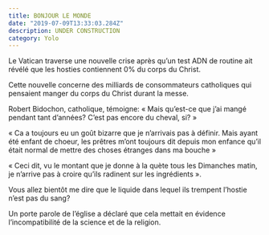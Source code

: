 ```yaml
---
title: BONJOUR LE MONDE
date: "2019-07-09T13:33:03.284Z"
description: UNDER CONSTRUCTION
category: Yolo
---
```


Le Vatican traverse une nouvelle crise après qu’un test ADN de routine ait révélé que les hosties contiennent 0% du corps du Christ.

Cette nouvelle concerne des milliards de consommateurs catholiques qui pensaient manger du corps du Christ durant la messe.

Robert Bidochon, catholique, témoigne: « Mais qu’est-ce que j’ai mangé pendant tant d’années? C’est pas encore du cheval, si? »

« Ca a toujours eu un goût bizarre que je n’arrivais pas à définir. Mais ayant été enfant de choeur, les prêtres m’ont toujours dit depuis mon enfance qu’il était normal de mettre des choses étranges dans ma bouche »

« Ceci dit, vu le montant que je donne à la quète tous les Dimanches matin, je n’arrive pas à croire qu’ils radinent sur les ingrédients ».

Vous allez bientôt me dire que le liquide dans lequel ils trempent l’hostie n’est pas du sang?

Un porte parole de l’église a déclaré que cela mettait en évidence l’incompatibilité de la science et de la religion.
